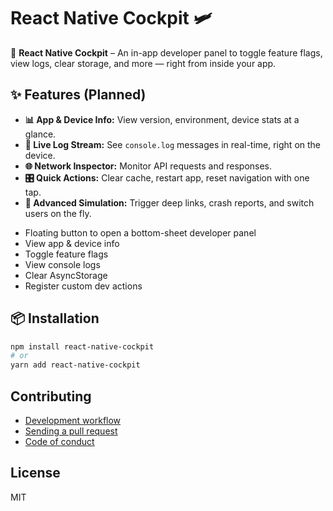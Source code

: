 # React Native Cockpit 🛩️

🚀 **React Native Cockpit** – An in-app developer panel to toggle feature flags, view logs, clear storage, and more — right from inside your app.

## ✨ Features (Planned)

*   **📊 App & Device Info:** View version, environment, device stats at a glance.
*   **📝 Live Log Stream:** See `console.log` messages in real-time, right on the device.
*   **🌐 Network Inspector:** Monitor API requests and responses.
*   **🎛️ Quick Actions:** Clear cache, restart app, reset navigation with one tap.
*   **🧪 Advanced Simulation:** Trigger deep links, crash reports, and switch users on the fly.

- Floating button to open a bottom-sheet developer panel
- View app & device info
- Toggle feature flags
- View console logs
- Clear AsyncStorage
- Register custom dev actions

## 📦 Installation 

```bash
npm install react-native-cockpit
# or
yarn add react-native-cockpit
```

## Contributing

- [Development workflow](CONTRIBUTING.md#development-workflow)
- [Sending a pull request](CONTRIBUTING.md#sending-a-pull-request)
- [Code of conduct](CODE_OF_CONDUCT.md)

## License

MIT

